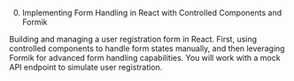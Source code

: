 0. Implementing Form Handling in React with Controlled Components and Formik

Building and managing a user registration form in React. First, using controlled components to handle form states manually, and then leveraging Formik for advanced form handling capabilities. You will work with a mock API endpoint to simulate user registration.